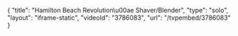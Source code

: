 {
    "title": "Hamilton Beach Revolution\u00ae Shaver\/Blender",
    "type": "solo",
    "layout": "iframe-static",
    "videoId": "3786083",
    "url": "\/tvpembed\/3786083"
}